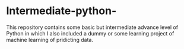 # Intermediate-python-
This repository contains some basic but intermediate advance level of Python in which I also included a dummy or some learning project of machine learning of pridicting data. 
